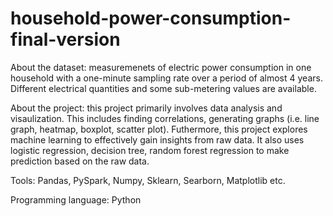 # household-power-consumption-final-version

About the dataset: measuremenets of electric power consumption in one household with a one-minute sampling rate over a period of almost 4 years. Different electrical quantities and some sub-metering values are available. 

About the project: this project primarily involves data analysis and visaulization. This includes finding correlations, generating graphs (i.e. line graph, heatmap, boxplot, scatter plot). Futhermore, this project explores machine learning to effectively gain insights from raw data. It also uses logistic regression, decision tree, random forest regression to make prediction based on the raw data. 

Tools: Pandas, PySpark, Numpy, Sklearn, Searborn, Matplotlib etc.

Programming language: Python
